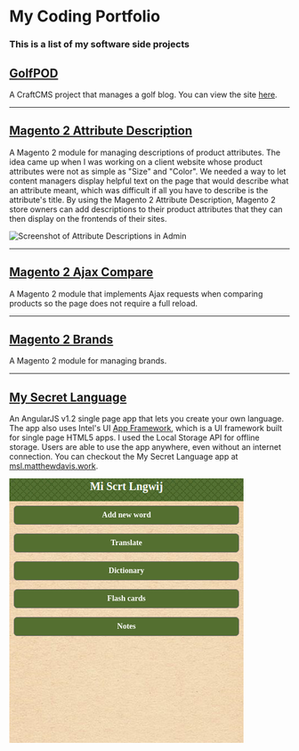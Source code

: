 # My Coding Portfolio

### This is a list of my software side projects

## [GolfPOD](https://github.com/dmatthew/golfpod)

A CraftCMS project that manages a golf blog. You can view the site <a href="http://golfpod.matthewdavis.work/" target="_blank">here</a>.

***

## [Magento 2 Attribute Description](https://github.com/dmatthew/magento2-attribute-description)

A Magento 2 module for managing descriptions of product attributes. The idea came up when I was working on a client website whose product attributes were not as simple as "Size" and "Color". We needed a way to let content managers display helpful text on the page that would describe what an attribute meant, which was difficult if all you have to describe is the attribute's title. By using the Magento 2 Attribute Description, Magento 2 store owners can add descriptions to their product attributes that they can then display on the frontends of their sites.

![Screenshot of Attribute Descriptions in Admin](https://github.com/dmatthew/magento2-attribute-description/blob/master/docs/screenshots/admin_attribute_edit_descriptions.png)

***

## [Magento 2 Ajax Compare](https://github.com/dmatthew/magento-ajax-compare)

A Magento 2 module that implements Ajax requests when comparing products so the page does not require a full reload.

***

## [Magento 2 Brands](https://github.com/dmatthew/magento2-module-brand)

A Magento 2 module for managing brands.

***

## [My Secret Language](https://github.com/dmatthew/my-secret-language)

An AngularJS v1.2 single page app that lets you create your own language. The app also uses Intel's UI [App Framework](https://github.com/intel/appframework), which is a UI framework built for single page HTML5 apps. I used the Local Storage API for offline storage. Users are able to use the app anywhere, even without an internet connection. You can checkout the My Secret Language app at <a href="http://msl.matthewdavis.work/" target="_blank">msl.matthewdavis.work</a>.

![Screenshot of app home screen](https://github.com/dmatthew/my-secret-language/blob/master/docs/screenshots/app-home.png)
